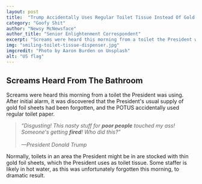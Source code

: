 ```yaml
---
layout: post
title:  "Trump Accidentally Uses Regular Toilet Tissue Instead Of Gold Foil Sheets"
category: "Goofy Shit"
author: "Newsy McNewsface"
author_title: "Senior Enlightenment Correspondent"
excerpt: "Screams were heard this morning from a toilet the President was using. After initial alarm, it was discovered that the President's usual supply of gold foil sheets had been forgotten, and the POTUS accidentally used regular toilet tissue."
img: "smiling-toilet-tissue-dispenser.jpg"
imgcredit: "Photo by Aaron Burden on Unsplash"
alt: "US flag"
---
```


## Screams Heard From The Bathroom

Screams were heard this morning from a toilet the President was using. After initial alarm, it was discovered that the President's usual supply of gold foil sheets had been forgotten, and the POTUS accidentally used regular toilet paper.

> *&ldquo;Disgusting! This nasty stuff for **poor people** touched my ass! Someone's getting **fired**! Who did this?&rdquo;<br><br>&mdash;President Donald Trump*

Normally, toilets in an area the President might be in are stocked with thin gold foil sheets, which the President uses as toilet tissue. Some staffer is likely in hot water, as this was unfortunately forgotten this morning, to dramatic result.
